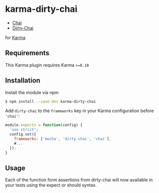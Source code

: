 karma-dirty-chai
================

  * [Chai](http://chaijs.com)
  * [Dirty-Chai](https://github.com/prodatakey/dirty-chai)

for [Karma](http://karma-runner.github.io)

Requirements
------------

This Karma plugin requires Karma `>=0.10`

Installation
------------

Install the module via npm

```sh
$ npm install --save-dev karma-dirty-chai
```

Add `dirty-chai` to the `frameworks` key in your Karma configuration before `'chai'`:

```js
module.exports = function(config) {
  'use strict';
  config.set({
    frameworks: ['mocha', 'dirty-chai', 'chai'],
    #...
  });
}
```

Usage
-----

Each of the function form assertions from dirty-chai will now available in your tests using the expect or should syntax.

